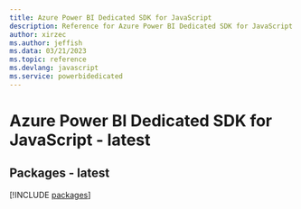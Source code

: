 ```yaml
---
title: Azure Power BI Dedicated SDK for JavaScript
description: Reference for Azure Power BI Dedicated SDK for JavaScript
author: xirzec
ms.author: jeffish
ms.data: 03/21/2023
ms.topic: reference
ms.devlang: javascript
ms.service: powerbidedicated
---
```

# Azure Power BI Dedicated SDK for JavaScript - latest
## Packages - latest
[!INCLUDE [packages](power-bi-dedicated-index.md)]